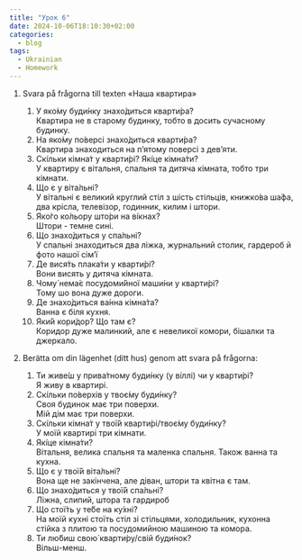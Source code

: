 ```yaml
---
title: "Урок 6"
date: 2024-10-06T18:10:30+02:00
categories:
  - blog
tags:
  - Ukrainian
  - Homework
---
```


1. Svara på frågorna till texten «Наша квартира»
    1. У яко́му буди́нку знахо́диться кварти́ра?  
    Квартира не в старому будинку, тобто в досить сучасному будинку.
    2. На яко́му по́версі знахо́диться кварти́ра?  
    Квартира знаходиться на п’ятому поверсі з дев’яти.
    3. Скі́льки кімна́т у кварти́рі? Які́це кімна́ти?  
    У квартиру є вітальня, спальня та дитяча кімната, тобто три кімнати.
    4. Що є у віта́льні?  
    У вітальні є великий круглий стіл з шість стільців, книжко́ва ша́фа, два крісла, телевізор, годинник, килим і штори.
    5. Яко́го ко́льору што́ри на ві́кнах?  
    Штори - темне сині.
    6. Що знахо́диться у спа́льні?  
    У спальні знаходиться два ліжка, журнальний столик, гардероб й фото нашої сім’ї
    7. Де вися́ть плака́ти у кварти́рі?  
    Вони висять у дитяча кімната.
    8. Чому́ нема́є посудоми́йної маши́ни у кварти́рі?  
    Тому шо вона дуже дороги.
    9. Де знахо́диться ва́нна кімна́та?  
    Ванна є біля кухня.
    10. Яки́й кори́дор? Що там є?  
    Коридор дуже малинкий, але є невеликої комори, бішалки та джеркало.

2. Berätta om din lägenhet (ditt hus) genom att svara på frågorna:
    1. Ти живе́ш у прива́тному буди́нку (у ві́ллі) чи у кварти́рі?  
    Я живу в квартирі.
    2. Скі́льки по́верхів у твоє́му буди́нку?  
    Своя будинок має три поверхи.  
    Мій дім має три поверхи.
    3. Скі́льки кімна́т у твої́й кварти́рі/твоє́му буди́нку?  
    У моїй квартирі три кімнати.
    4. Які́це кімна́ти?  
    Вітальня, велика спальня та маленка спальня. Також ванна та кухна.
    5. Що є у твої́й віта́льні?  
    Вона ще не закінчена, але діван, штори та квітна є там.
    6. Що знахо́диться у твої́й спа́льні?  
    Ліжна, слипий, штора та гардироб
    7. Що стої́ть у те́бе на ку́хні?  
    На моїй кухні стоїть стіл зі стільцями, холодильник, кухонна стійка з плитою та посудомийною машиною та комора.
    8. Ти лю́биш свою́ кварти́ру/свій буди́нок?  
    Вільш-менш.
